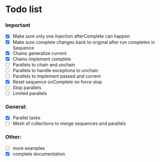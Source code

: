 # Todo list

### Important
- [x] Make sure only one Injection afterComplete can happen
- [x] Make sure complete changes back to original after run completes in Sequence
- [x] Chains generalize current
- [x] Chains implement complete
- [ ] Parallels to chain and unchain
- [ ] Parallels to handle exceptions to unchain
- [ ] Parallels to implement passed and current
- [x] Reset sequence onComplete on force stop
- [ ] Stop parallels
- [ ] Limited parallels

### General:

- [x] Parallel tasks
- [ ] Mesh of collections to merge sequences and parallels

### Other:

- [ ] more examples
- [x] complete documentation
